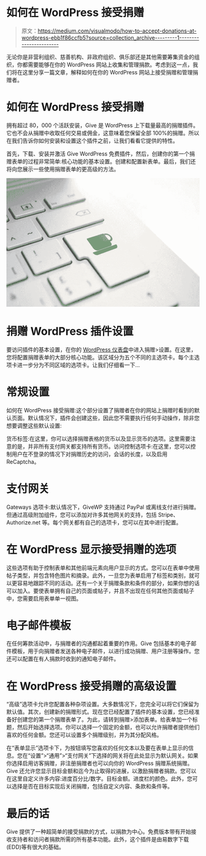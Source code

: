 # 如何在 WordPress 接受捐赠

> 原文：<https://medium.com/visualmodo/how-to-accept-donations-at-wordpress-ebb1f86ccfb5?source=collection_archive---------1----------------------->

无论你是非营利组织、慈善机构、非政府组织、俱乐部还是其他需要筹集资金的组织，你都需要能够在你的 WordPress 网站上收集和管理捐款。考虑到这一点，我们将在这里分享一篇文章，解释如何在你的 WordPress 网站上接受捐赠和管理捐赠者。

# 如何在 WordPress 接受捐赠

拥有超过 80，000 个活跃安装，Give 是 WordPress 上下载量最高的捐赠插件。它也不会从捐赠中收取任何交易或佣金，这意味着您保留全部 100%的捐赠。所以在我们告诉你如何安装和设置这个插件之前，让我们看看它提供的特性。

首先，下载、安装并激活 Give WordPress 免费插件，然后，创建你的第一个捐赠表单的过程非常简单:核心功能的基本设置。创建和配置新表单。最后，我们还将向您展示一些使用捐赠表单的更高级的方法。

![](img/57bc53e55e55ab4e0a8619eee07d47ac.png)

# 捐赠 WordPress 插件设置

要访问插件的基本设置，在你的 [WordPress 仪表盘](https://visualmodo.com/ddos-attacks-101-how-to-protect-your-wordpress-site/)中进入捐赠>设置。在这里，您将配置捐赠表单的大部分核心功能。该区域分为五个不同的主选项卡。每个主选项卡进一步分为不同区域的选项卡。让我们仔细看一下…

# 常规设置

如何在 WordPress 接受捐赠:这个部分设置了捐赠者在你的网站上捐赠时看到的默认页面。默认情况下，插件会创建这些，因此您不需要执行任何手动操作，除非您想要调整这些默认设置:

货币标签:在这里，你可以选择捐赠表格的货币以及显示货币的选项。这里需要注意的是，并非所有支付网关都支持所有货币。访问控制选项卡:在这里，您可以控制用户在不登录的情况下对捐赠历史的访问，会话的长度，以及启用 ReCaptcha。

# 支付网关

Gateways 选项卡:默认情况下，GiveWP 支持通过 PayPal 或离线支付进行捐赠。但通过高级附加组件，您可以添加对许多其他网关的支持，包括 Stripe、Authorize.net 等。每个网关都有自己的选项卡，您可以在其中进行配置。

# 在 WordPress 显示接受捐赠的选项

这些选项有助于控制表单和其他前端元素向用户显示的方式。您可以在表单中使用帖子类型，并包含特色图片和摘录。此外，一旦您为表单启用了标签和类别，就可以更容易地跟踪不同的活动。还有一个关于捐赠条款和条件的部分，如果你想的话可以加入。要使表单拥有自己的页面或帖子，并且不出现在任何其他页面或帖子中，您需要启用表单单一视图。

# 电子邮件模板

在任何筹款活动中，与捐赠者的沟通都起着重要的作用。Give 包括基本的电子邮件模板，用于向捐赠者发送各种电子邮件，以进行成功捐赠、用户注册等操作。您还可以配置在有人捐款时收到的通知电子邮件。

# 在 WordPress 接受捐赠的高级设置

“高级”选项卡允许您配置各种杂项设置。大多数情况下，您完全可以将它们保留为默认值。其次，创建新的捐赠形式。现在您已经配置了插件的基本设置，您已经准备好创建您的第一个捐赠表单了。为此，请转到捐赠>添加表单。给表单加一个标题，然后开始选择选项。你可以选择一个固定的金额，也可以允许捐赠者提供他们喜欢的任何金额。您还可以设置多个捐赠级别，并为其分配风格。

在“表单显示”选项卡下，为按钮填写您喜欢的任何文本以及要在表单上显示的信息。您在“设置”>“通用”>“支付网关”下选择的网关将在此处显示为默认网关。如果你选择启用访客捐赠，非注册捐赠者也可以向你的 WordPress 捐赠系统捐赠。Give 还允许您显示目标金额和迄今为止取得的进展，以激励捐赠者捐款。您可以在这里自定义许多内容:进度百分比/数字。目标金额。进度栏的颜色。此外，您可以选择是否在目标实现后关闭捐赠，包括自定义内容、条款和条件等。

# 最后的话

Give 提供了一种超简单的接受捐款的方式，以捐款为中心。免费版本带有开始接收支持者和访问者捐款所需的所有基本功能。此外，这个插件是由易数字下载(EDD)等有很大的基础。